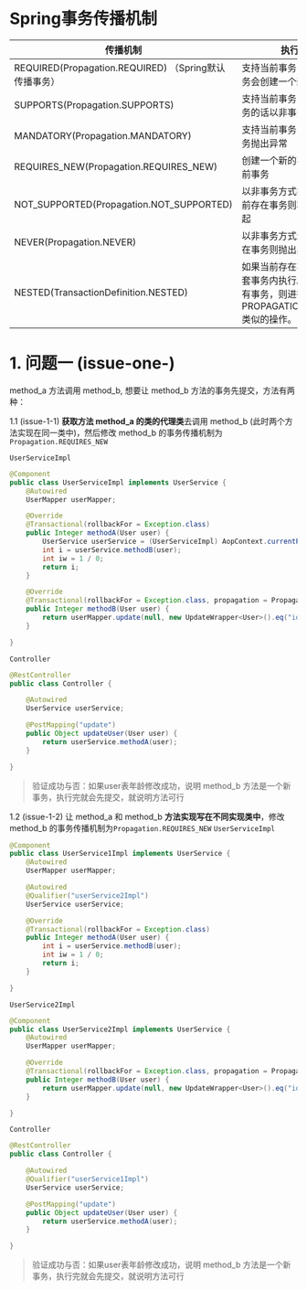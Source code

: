 # Spring事务传播机制
| 传播机制|执行机制 |
| --- | --- |
| REQUIRED(Propagation.REQUIRED) （Spring默认传播事务）| 支持当前事务，如果没有事务会创建一个新的事务|
| SUPPORTS(Propagation.SUPPORTS) | 支持当前事务，如果没有事务的话以非事务方式执行
| MANDATORY(Propagation.MANDATORY) | 支持当前事务，如果没有事务抛出异常 |
|REQUIRES_NEW(Propagation.REQUIRES_NEW)|创建一个新的事务并挂起当前事务|
|NOT_SUPPORTED(Propagation.NOT_SUPPORTED)|以非事务方式执行，如果当前存在事务则将当前事务挂起|
|NEVER(Propagation.NEVER)|以非事务方式进行，如果存在事务则抛出异常|
|NESTED(TransactionDefinition.NESTED)|如果当前存在事务，则在嵌套事务内执行。如果当前没有事务，则进行与PROPAGATION_REQUIRED类似的操作。|


# 1. 问题一 (issue-one-)
method_a 方法调用 method_b, 想要让 method_b 方法的事务先提交，方法有两种：

1.1 (issue-1-1) **获取方法 method_a 的类的代理类**去调用 method_b (此时两个方法实现在同一类中)，然后修改 method_b 的事务传播机制为`Propagation.REQUIRES_NEW`

`UserServiceImpl`
```java
@Component
public class UserServiceImpl implements UserService {
    @Autowired
    UserMapper userMapper;

    @Override
    @Transactional(rollbackFor = Exception.class)
    public Integer methodA(User user) {
        UserService userService = (UserServiceImpl) AopContext.currentProxy();
        int i = userService.methodB(user);
        int iw = 1 / 0;
        return i;
    }

    @Override
    @Transactional(rollbackFor = Exception.class, propagation = Propagation.REQUIRES_NEW)
    public Integer methodB(User user) {
        return userMapper.update(null, new UpdateWrapper<User>().eq("id", user.getId()).set("age", user.getAge()));
    }

}
```
`Controller`
```java
@RestController
public class Controller {

    @Autowired
    UserService userService;

    @PostMapping("update")
    public Object updateUser(User user) {
        return userService.methodA(user);
    }

}
```
> 验证成功与否：如果user表年龄修改成功，说明 method_b 方法是一个新事务，执行完就会先提交，就说明方法可行

1.2 (issue-1-2) 让 method_a 和 method_b **方法实现写在不同实现类中**，修改 method_b 的事务传播机制为`Propagation.REQUIRES_NEW`
`UserServiceImpl`
```java
@Component
public class UserService1Impl implements UserService {
    @Autowired
    UserMapper userMapper;

    @Autowired
    @Qualifier("userService2Impl")
    UserService userService;

    @Override
    @Transactional(rollbackFor = Exception.class)
    public Integer methodA(User user) {
        int i = userService.methodB(user);
        int iw = 1 / 0;
        return i;
    }

}
```
`UserService2Impl`
```java
@Component
public class UserService2Impl implements UserService {
    @Autowired
    UserMapper userMapper;

    @Override
    @Transactional(rollbackFor = Exception.class, propagation = Propagation.REQUIRES_NEW)
    public Integer methodB(User user) {
        return userMapper.update(null, new UpdateWrapper<User>().eq("id", user.getId()).set("age", user.getAge()));
    }

}
```
`Controller`
```java
@RestController
public class Controller {

    @Autowired
    @Qualifier("userService1Impl")
    UserService userService;

    @PostMapping("update")
    public Object updateUser(User user) {
        return userService.methodA(user);
    }

}
```
> 验证成功与否：如果user表年龄修改成功，说明 method_b 方法是一个新事务，执行完就会先提交，就说明方法可行




